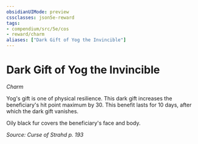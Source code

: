 ```yaml
---
obsidianUIMode: preview
cssclasses: json5e-reward
tags:
- compendium/src/5e/cos
- reward/charm
aliases: ["Dark Gift of Yog the Invincible"]
---
```

# Dark Gift of Yog the Invincible
*Charm*  

Yog's gift is one of physical resilience. This dark gift increases the beneficiary's hit point maximum by 30. This benefit lasts for 10 days, after which the dark gift vanishes.

Oily black fur covers the beneficiary's face and body.

*Source: Curse of Strahd p. 193*